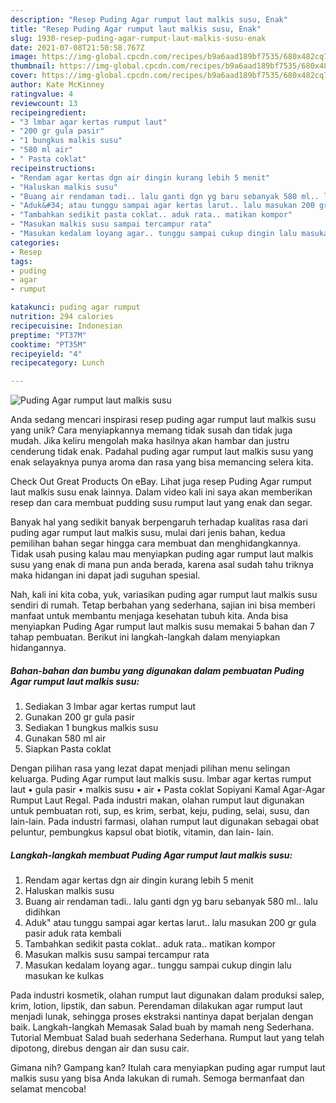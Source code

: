 ```yaml
---
description: "Resep Puding Agar rumput laut malkis susu, Enak"
title: "Resep Puding Agar rumput laut malkis susu, Enak"
slug: 1930-resep-puding-agar-rumput-laut-malkis-susu-enak
date: 2021-07-08T21:50:58.767Z
image: https://img-global.cpcdn.com/recipes/b9a6aad189bf7535/680x482cq70/puding-agar-rumput-laut-malkis-susu-foto-resep-utama.jpg
thumbnail: https://img-global.cpcdn.com/recipes/b9a6aad189bf7535/680x482cq70/puding-agar-rumput-laut-malkis-susu-foto-resep-utama.jpg
cover: https://img-global.cpcdn.com/recipes/b9a6aad189bf7535/680x482cq70/puding-agar-rumput-laut-malkis-susu-foto-resep-utama.jpg
author: Kate McKinney
ratingvalue: 4
reviewcount: 13
recipeingredient:
- "3 lmbar agar kertas rumput laut"
- "200 gr gula pasir"
- "1 bungkus malkis susu"
- "580 ml air"
- " Pasta coklat"
recipeinstructions:
- "Rendam agar kertas dgn air dingin kurang lebih 5 menit"
- "Haluskan malkis susu"
- "Buang air rendaman tadi.. lalu ganti dgn yg baru sebanyak 580 ml.. lalu didihkan"
- "Aduk&#34; atau tunggu sampai agar kertas larut.. lalu masukan 200 gr gula pasir aduk rata kembali"
- "Tambahkan sedikit pasta coklat.. aduk rata.. matikan kompor"
- "Masukan malkis susu sampai tercampur rata"
- "Masukan kedalam loyang agar.. tunggu sampai cukup dingin lalu masukan ke kulkas"
categories:
- Resep
tags:
- puding
- agar
- rumput

katakunci: puding agar rumput 
nutrition: 294 calories
recipecuisine: Indonesian
preptime: "PT37M"
cooktime: "PT35M"
recipeyield: "4"
recipecategory: Lunch

---
```



![Puding Agar rumput laut malkis susu](https://img-global.cpcdn.com/recipes/b9a6aad189bf7535/680x482cq70/puding-agar-rumput-laut-malkis-susu-foto-resep-utama.jpg)

Anda sedang mencari inspirasi resep puding agar rumput laut malkis susu yang unik? Cara menyiapkannya memang tidak susah dan tidak juga mudah. Jika keliru mengolah maka hasilnya akan hambar dan justru cenderung tidak enak. Padahal puding agar rumput laut malkis susu yang enak selayaknya punya aroma dan rasa yang bisa memancing selera kita.

Check Out Great Products On eBay. Lihat juga resep Puding Agar rumput laut malkis susu enak lainnya. Dalam video kali ini saya akan memberikan resep dan cara membuat pudding susu rumput laut yang enak dan segar.

Banyak hal yang sedikit banyak berpengaruh terhadap kualitas rasa dari puding agar rumput laut malkis susu, mulai dari jenis bahan, kedua pemilihan bahan segar hingga cara membuat dan menghidangkannya. Tidak usah pusing kalau mau menyiapkan puding agar rumput laut malkis susu yang enak di mana pun anda berada, karena asal sudah tahu triknya maka hidangan ini dapat jadi suguhan spesial.


Nah, kali ini kita coba, yuk, variasikan puding agar rumput laut malkis susu sendiri di rumah. Tetap berbahan yang sederhana, sajian ini bisa memberi manfaat untuk membantu menjaga kesehatan tubuh kita. Anda bisa menyiapkan Puding Agar rumput laut malkis susu memakai 5 bahan dan 7 tahap pembuatan. Berikut ini langkah-langkah dalam menyiapkan hidangannya.

<!--inarticleads1-->

##### Bahan-bahan dan bumbu yang digunakan dalam pembuatan Puding Agar rumput laut malkis susu:

1. Sediakan 3 lmbar agar kertas rumput laut
1. Gunakan 200 gr gula pasir
1. Sediakan 1 bungkus malkis susu
1. Gunakan 580 ml air
1. Siapkan  Pasta coklat


Dengan pilihan rasa yang lezat dapat menjadi pilihan menu selingan keluarga. Puding Agar rumput laut malkis susu. lmbar agar kertas rumput laut • gula pasir • malkis susu • air • Pasta coklat Sopiyani Kamal Agar-Agar Rumput Laut Regal. Pada industri makan, olahan rumput laut digunakan untuk pembuatan roti, sup, es krim, serbat, keju, puding, selai, susu, dan lain-lain. Pada industri farmasi, olahan rumput laut digunakan sebagai obat peluntur, pembungkus kapsul obat biotik, vitamin, dan lain- lain. 

<!--inarticleads2-->

##### Langkah-langkah membuat Puding Agar rumput laut malkis susu:

1. Rendam agar kertas dgn air dingin kurang lebih 5 menit
1. Haluskan malkis susu
1. Buang air rendaman tadi.. lalu ganti dgn yg baru sebanyak 580 ml.. lalu didihkan
1. Aduk&#34; atau tunggu sampai agar kertas larut.. lalu masukan 200 gr gula pasir aduk rata kembali
1. Tambahkan sedikit pasta coklat.. aduk rata.. matikan kompor
1. Masukan malkis susu sampai tercampur rata
1. Masukan kedalam loyang agar.. tunggu sampai cukup dingin lalu masukan ke kulkas


Pada industri kosmetik, olahan rumput laut digunakan dalam produksi salep, krim, lotion, lipstik, dan sabun. Perendaman dilakukan agar rumput laut menjadi lunak, sehingga proses ekstraksi nantinya dapat berjalan dengan baik. Langkah-langkah Memasak Salad buah by mamah neng Sederhana. Tutorial Membuat Salad buah sederhana Sederhana. Rumput laut yang telah dipotong, direbus dengan air dan susu cair. 

Gimana nih? Gampang kan? Itulah cara menyiapkan puding agar rumput laut malkis susu yang bisa Anda lakukan di rumah. Semoga bermanfaat dan selamat mencoba!

